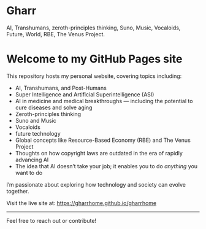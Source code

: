 # Gharr
AI, Transhumans, zeroth-principles thinking, Suno, Music, Vocaloids, Future, World, RBE, The Venus Project.
# Welcome to my GitHub Pages site

This repository hosts my personal website, covering topics including:

- AI, Transhumans, and Post-Humans  
- Super Intelligence and Artificial Superintelligence (ASI)  
- AI in medicine and medical breakthroughs — including the potential to cure diseases and solve aging  
- Zeroth-principles thinking  
- Suno and Music  
- Vocaloids
- future technology  
- Global concepts like Resource-Based Economy (RBE) and The Venus Project  
- Thoughts on how copyright laws are outdated in the era of rapidly advancing AI  
- The idea that AI doesn’t take your job; it enables you to do *anything* you want to do  

I’m passionate about exploring how technology and society can evolve together.

Visit the live site at: https://gharrhome.github.io/gharrhome

---

Feel free to reach out or contribute!
